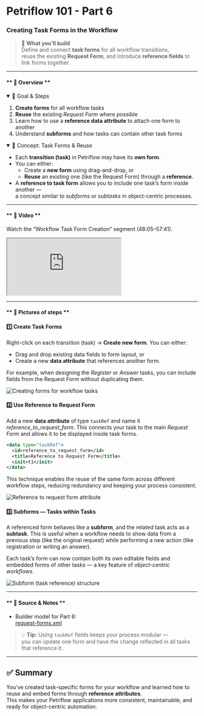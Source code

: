 # Petriflow 101 - Part 6
### Creating Task Forms in the Workflow

> 🧩 **What you’ll build**  
> Define and connect **task forms** for all workflow transitions,  
> reuse the existing **Request Form**, and introduce **reference fields** to link forms together.

---

<!-- tabs:start -->

#### ** 🧠 Overview **

<details open>
<summary>📘 Goal & Steps</summary>

1. **Create forms** for all workflow tasks
2. **Reuse** the existing *Request Form* where possible
3. Learn how to use a **reference data attribute** to attach one form to another
4. Understand **subforms** and how tasks can contain other task forms
</details>

<details open>
<summary>🧩 Concept: Task Forms & Reuse</summary>

- Each **transition (task)** in Petriflow may have its **own form**.
- You can either:
    - Create a **new form** using drag-and-drop, or
    - **Reuse** an existing one (like the Request Form) through a **reference**.
- A **reference to task form** allows you to include one task’s form inside another —  
  a concept similar to *subforms* or *subtasks* in object-centric processes.
</details>

---

#### ** 🎥 Video **

Watch the “Workflow Task Form Creation” segment (48:05–57:41).
<div class="container">
  <iframe class="responsive-iframe" src="https://www.youtube.com/embed/sAVgSaBOkUE?start=2885&end=3461" title="Workflow Task Form Creation" allowfullscreen></iframe>
</div>

---

#### ** 🧱 Pictures of steps **

<div class="cards">

<div class="card">
<h4>1️⃣ Create Task Forms</h4>
<p>
Right-click on each transition (task) → <strong>Create new form</strong>.  
You can either:
</p>
<ul>
  <li>Drag and drop existing data fields to form layout, or</li>
  <li>Create a new <strong>data attribute</strong> that references another form.</li>
</ul>
<p>
For example, when designing the <em>Register</em> or <em>Answer</em> tasks,  
you can include fields from the Request Form without duplicating them.
</p>
<img src="tutorials/petriflow101/part6/createForms.png" alt="Creating forms for workflow tasks" />
</div>

<div class="card">
<h4>2️⃣ Use Reference to Request Form</h4>
<p>
Add a new <strong>data attribute</strong> of type <code>taskRef</code> and name it <em>reference_to_request_form</em>.  
This connects your task to the main <em>Request Form</em> and allows it to be displayed inside task forms.
</p>

```xml
<data type="taskRef">
  <id>reference_to_request_form</id>
  <title>Reference to Request Form</title>
  <init>t1</init>
</data>
```

<p>
This technique enables the reuse of the same form across different workflow steps,  
reducing redundancy and keeping your process consistent.
</p>
<img src="tutorials/petriflow101/part6/referenceField.png" alt="Reference to request form attribute" />
</div>

<div class="card">
<h4>3️⃣ Subforms — Tasks within Tasks</h4>
<p>
A referenced form behaves like a <strong>subform</strong>, and the related task acts as a <strong>subtask</strong>.  
This is useful when a workflow needs to show data from a previous step (like the original request)  
while performing a new action (like registration or writing an answer).
</p>
<p>
Each task’s form can now contain both its own editable fields and  
embedded forms of other tasks — a key feature of <em>object-centric workflows</em>.
</p>
<img src="tutorials/petriflow101/part6/subform.png" alt="Subform (task reference) structure" />
</div>

</div>

---

#### ** 🧾 Source & Notes **

- Builder model for Part 6:  
  <a target="_blank" href="https://builder.netgrif.cloud/modeler?modelUrl=https://academy.netgrif.com/tutorials/petriflow101/part6/request-forms.xml">request-forms.xml</a>

> 💡 **Tip:** Using <code>taskRef</code> fields keeps your process modular —  
> you can update one form and have the change reflected in all tasks that reference it.

<!-- tabs:end -->

---

## ✅ Summary

You’ve created task-specific forms for your workflow and learned how to reuse and embed forms through **reference attributes**.  
This makes your Petriflow applications more consistent, maintainable, and ready for object-centric automation.
